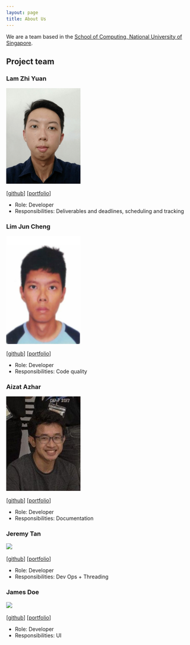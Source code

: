 ```yaml
---
layout: page
title: About Us
---
```


We are a team based in the [School of Computing, National University of Singapore](http://www.comp.nus.edu.sg).

## Project team

### Lam Zhi Yuan

<img src="images/lamlaaaam.png" width="200px">

[[github](https://github.com/lamlaaaam)]
[[portfolio](team/lamlaaaam.md)]

* Role: Developer
* Responsibilities: Deliverables and deadlines, scheduling and tracking

### Lim Jun Cheng

<img src="images/juncheng98.png" width="200px">

[[github](http://github.com/JunCheng98)]
[[portfolio](team/JunCheng98.md)]

* Role: Developer
* Responsibilities: Code quality

### Aizat Azhar

<img src="images/aizatazhar.png" width="200px">

[[github](http://github.com/aizatazhar)]
[[portfolio](team/aizatazhar.md)]

* Role: Developer
* Responsibilities: Documentation

### Jeremy Tan

<img src="images/koonweee.png" width="200px">

[[github](http://github.com/koonweee)]
[[portfolio](team/koonweee.md)]

* Role: Developer
* Responsibilities: Dev Ops + Threading

### James Doe

<img src="images/johndoe.png" width="200px">

[[github](http://github.com/johndoe)]
[[portfolio](team/johndoe.md)]

* Role: Developer
* Responsibilities: UI
